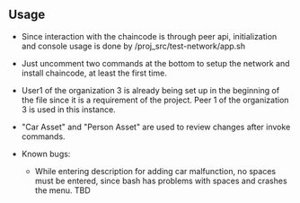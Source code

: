 ## Usage

- Since interaction with the chaincode is through peer api, initialization and console usage is done by 
/proj_src/test-network/app.sh

- Just uncomment two commands at the bottom to setup the network and install chaincode, at least the first time.

- User1 of the organization 3 is already being set up in the beginning of the file since it is a requirement of the project. Peer 1 of the organization 3 is used in this instance.

- "Car Asset" and "Person Asset" are used to review changes after invoke commands.


- Known bugs: 
  - While entering description for adding car malfunction, no spaces must be entered, since bash has problems with spaces and crashes the menu. TBD
